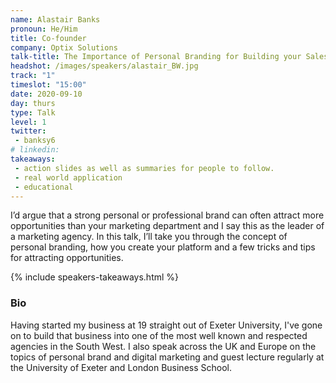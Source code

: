 ```yaml
---
name: Alastair Banks
pronoun: He/Him
title: Co-founder
company: Optix Solutions
talk-title: The Importance of Personal Branding for Building your Sales Pipeline
headshot: /images/speakers/alastair_BW.jpg
track: "1"
timeslot: "15:00"
date: 2020-09-10
day: thurs
type: Talk
level: 1
twitter:
 - banksy6
# linkedin: 
takeaways:
 - action slides as well as summaries for people to follow.
 - real world application
 - educational
---
```


<p>I’d argue that a strong personal or professional brand can often attract more opportunities than your marketing department and I say this as the leader of a marketing agency. In this talk, I’ll take you through the concept of personal branding, how you create your platform and a few tricks and tips for attracting opportunities.</p>

{% include speakers-takeaways.html %}

<h3>Bio</h3>
<p>Having started my business at 19 straight out of Exeter University, I've gone on to build that business into one of the most well known and respected agencies in the South West. I also speak across the UK and Europe on the topics of personal brand and digital marketing and guest lecture regularly at the University of Exeter and London Business School.</p>